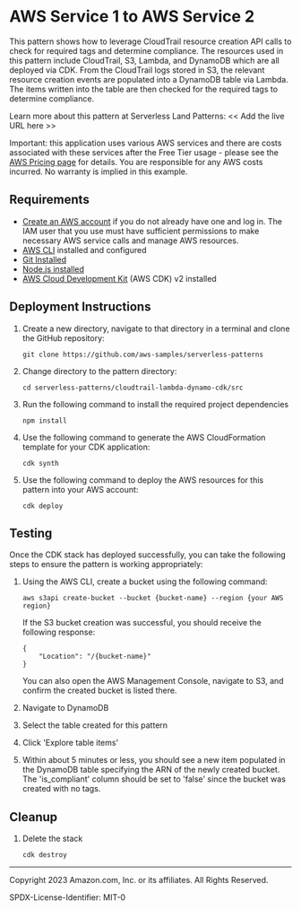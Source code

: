 # AWS Service 1 to AWS Service 2

This pattern shows how to leverage CloudTrail resource creation API calls to check for required tags and determine compliance. The resources used in this pattern include CloudTrail, S3, Lambda, and DynamoDB which are all deployed via CDK. From the CloudTrail logs stored in S3, the relevant resource creation events are populated into a DynamoDB table via Lambda. The items written into the table are then checked for the required tags to determine compliance. 

Learn more about this pattern at Serverless Land Patterns: << Add the live URL here >>

Important: this application uses various AWS services and there are costs associated with these services after the Free Tier usage - please see the [AWS Pricing page](https://aws.amazon.com/pricing/) for details. You are responsible for any AWS costs incurred. No warranty is implied in this example.

## Requirements

* [Create an AWS account](https://portal.aws.amazon.com/gp/aws/developer/registration/index.html) if you do not already have one and log in. The IAM user that you use must have sufficient permissions to make necessary AWS service calls and manage AWS resources.
* [AWS CLI](https://docs.aws.amazon.com/cli/latest/userguide/install-cliv2.html) installed and configured
* [Git Installed](https://git-scm.com/book/en/v2/Getting-Started-Installing-Git)
* [Node.js installed](https://nodejs.org/en/download)
* [AWS Cloud Development Kit](https://docs.aws.amazon.com/cdk/v2/guide/getting_started.html) (AWS CDK) v2 installed

## Deployment Instructions

1. Create a new directory, navigate to that directory in a terminal and clone the GitHub repository:
    ``` 
    git clone https://github.com/aws-samples/serverless-patterns
    ```
1. Change directory to the pattern directory:
    ```
    cd serverless-patterns/cloudtrail-lambda-dynamo-cdk/src
    ```
1. Run the following command to install the required project dependencies
    ```
    npm install
    ```
1. Use the following command to generate the AWS CloudFormation template for your CDK application:
    ```
    cdk synth
    ```
1. Use the following command to deploy the AWS resources for this pattern into your AWS account:
    ```
    cdk deploy
    ```
## Testing

Once the CDK stack has deployed successfully, you can take the following steps to ensure the pattern is working appropriately:
1. Using the AWS CLI, create a bucket using the following command:
    ```
    aws s3api create-bucket --bucket {bucket-name} --region {your AWS region}
    ```
    If the S3 bucket creation was successful, you should receive the following response:
    ```
    {
        "Location": "/{bucket-name}"
    }
    ```
    You can also open the AWS Management Console, navigate to S3, and confirm the created bucket is listed there.

1. Navigate to DynamoDB

1. Select the table created for this pattern

1. Click 'Explore table items'

1. Within about 5 minutes or less, you should see a new item populated in the DynamoDB table specifying the ARN of the newly created bucket. The 'is_compliant' column should be set to 'false' since the bucket was created with no tags. 

## Cleanup
 
1. Delete the stack
    ```
    cdk destroy
    ```
----
Copyright 2023 Amazon.com, Inc. or its affiliates. All Rights Reserved.

SPDX-License-Identifier: MIT-0